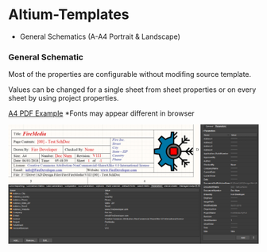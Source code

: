 # Altium-Templates
* General Schematics (A-A4 Portrait & Landscape)


### General Schematic
Most of the properties are configurable without modifing source template.

Values can be changed for a single sheet from sheet properties or on every sheet by using project properties.

[A4 PDF Example](https://github.com/FireDeveloper/Altium-Templates/blob/master/Schematic%20Templates/General/A4%20example.pdf) *Fonts may appear different in browser

![General Schematic](https://github.com/FireDeveloper/Altium-Templates/blob/master/Schematic%20Templates/General/HowToSetParameters.png?raw=true)
